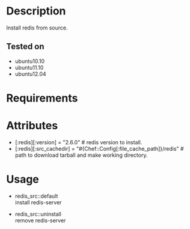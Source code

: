 Description
===========

Install redis from source.

Tested on
----

* ubuntu10.10
* ubuntu11.10
* ubuntu12.04


Requirements
============




Attributes
==========

* [:redis][:version] = "2.6.0" # redis version to install.
* [:redis][:src_cachedir] = "#{Chef::Config[:file_cache_path]}/redis" # path to download tarball and make working directory.

Usage
=====

* redis_src::default  
install redis-server

* redis_src::uninstall  
 remove redis-server